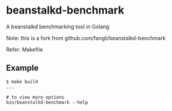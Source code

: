 beanstalkd-benchmark
====================

A beanstalkd benchmarking tool in Golang

Note: this is a fork from github.com/fangli/beanstalkd-benchmark

Refer: Makefile 

## Example

```
$ make build
...

# to view more options
bin/beanstalkd-benchmark --help

```